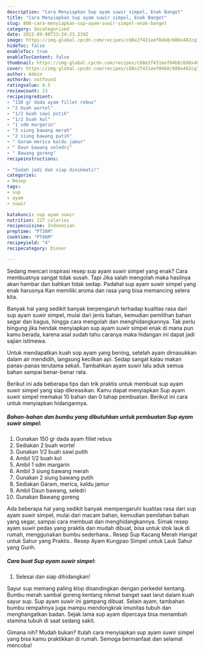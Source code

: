 ```yaml
---
description: "Cara Menyiapkan Sup ayam suwir simpel, Enak Banget"
title: "Cara Menyiapkan Sup ayam suwir simpel, Enak Banget"
slug: 808-cara-menyiapkan-sup-ayam-suwir-simpel-enak-banget
category: Uncategorized
date: 2022-09-08T23:24:23.239Z
image: https://img-global.cpcdn.com/recipes/c88e2f431eef04b8/680x482cq70/sup-ayam-suwir-simpel-foto-resep-utama.jpg
hideToc: false
enableToc: true
enableTocContent: false
thumbnail: https://img-global.cpcdn.com/recipes/c88e2f431eef04b8/680x482cq70/sup-ayam-suwir-simpel-foto-resep-utama.jpg
cover: https://img-global.cpcdn.com/recipes/c88e2f431eef04b8/680x482cq70/sup-ayam-suwir-simpel-foto-resep-utama.jpg
author: Admin
authorAv: notfound
ratingvalue: 4.5
reviewcount: 23
recipeingredient:
- "150 gr dada ayam fillet rebus"
- "2 buah wortel"
- "1/2 buah sawi putih"
- "1/2 buah kol"
- "1 sdm margarin"
- "3 siung bawang merah"
- "2 siung bawang putih"
- " Garam merica kaldu jamur"
- " Daun bawang seledri"
- " Bawang goreng"
recipeinstructions:

- "Sudah jadi dan siap dinikmati!"
categories:
- Resep
tags:
- sup
- ayam
- suwir

katakunci: sup ayam suwir 
nutrition: 227 calories
recipecuisine: Indonesian
preptime: "PT36M"
cooktime: "PT46M"
recipeyield: "4"
recipecategory: Dinner

---
```



Sedang mencari inspirasi resep sup ayam suwir simpel yang enak? Cara membuatnya sangat tidak susah. Tapi Jika salah mengolah maka hasilnya akan hambar dan bahkan tidak sedap. Padahal sup ayam suwir simpel yang enak harusnya Kan memiliki aroma dan rasa yang bisa memancing selera kita.


Banyak hal yang sedikit banyak berpengaruh terhadap kualitas rasa dari sup ayam suwir simpel, mulai dari jenis bahan, kemudian pemilihan bahan segar dan bagus, hingga cara mengolah dan menghidangkannya. Tak perlu bingung jika hendak menyiapkan sup ayam suwir simpel enak di mana pun kamu berada, karena asal sudah tahu caranya maka hidangan ini dapat jadi sajian istimewa.

Untuk mendapatkan kuah sop ayam yang bening, setelah ayam dimasukkan dalam air mendidih, langsung kecilkan api. Sedap sangat kalau makan panas-panas terutama sekali. Tambahkan ayam suwir lalu aduk semua bahan sampai benar-benar rata.


Berikut ini ada beberapa tips dan trik praktis untuk membuat sup ayam suwir simpel yang siap dikreasikan. Kamu dapat menyiapkan Sup ayam suwir simpel memakai 10 bahan dan 0 tahap pembuatan. Berikut ini cara untuk menyiapkan hidangannya.

<!--inarticleads1-->

##### Bahan-bahan dan bumbu yang dibutuhkan untuk pembuatan Sup ayam suwir simpel:

1. Gunakan 150 gr dada ayam fillet rebus
1. Sediakan 2 buah wortel
1. Gunakan 1/2 buah sawi putih
1. Ambil 1/2 buah kol
1. Ambil 1 sdm margarin
1. Ambil 3 siung bawang merah
1. Gunakan 2 siung bawang putih
1. Sediakan  Garam, merica, kaldu jamur
1. Ambil  Daun bawang, seledri
1. Gunakan  Bawang goreng


Ada beberapa hal yang sedikit banyak mempengaruhi kualitas rasa dari sup ayam suwir simpel, mulai dari macam bahan, kemudian pemilahan bahan yang segar, sampai cara membuat dan menghidangkannya. Simak resep ayam suwir pedas yang praktis dan mudah dibuat, bisa untuk stok lauk di rumah, menggunakan bumbu sederhana.. Resep Sup Kacang Merah Hangat untuk Sahur yang Praktis.. Resep Ayam Kungpao Simpel untuk Lauk Sahur yang Gurih. 

<!--inarticleads2-->

##### Cara buat Sup ayam suwir simpel:


1. Selesai dan siap dihidangkan!

Sayur sup memang paling klop disandingkan dengan perkedel kentang. Bumbu merah sambal goreng kentang nikmat banget saat larut dalam kuah sayur sup. Sup ayam suwir ini gampang dibuat. Selain ayam, tambahan bumbu rempahnya juga mampu mendongkrak imunitas tubuh dan menghangatkan badan. Sejak lama sup ayam dipercaya bisa menambah stamina tubuh di saat sedang sakit. 

Gimana nih? Mudah bukan? Itulah cara menyiapkan sup ayam suwir simpel yang bisa kamu praktikkan di rumah. Semoga bermanfaat dan selamat mencoba!
